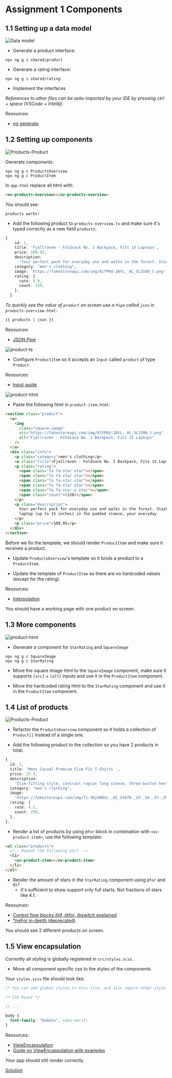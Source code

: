 # Assignment 1 Components

## 1.1 Setting up a data model

![Data model](../assets/data-model.png)

- Generate a product interface:

```
npx ng g i shared/product
```

- Generate a rating interface:

```
npx ng g i shared/rating
```

- Implement the interfaces

_References to other files can be auto-imported by your IDE by pressing ctrl + space (VSCode + Intellij)._

Resources:
- [ng generate](https://angular.dev/cli/generate)

## 1.2 Setting up components

![Products-Product](../assets/products-product.png)

Generate components:

```
npx ng g c ProductsOverview
npx ng g c ProductItem
```

In `app.html` replace all html with:

```html
<ov-products-overview></ov-products-overview>
```

You should see:
```
products works!
```

- Add the following product to `products-overview.ts` and make sure it's typed correctly as a new field `products`.

```typescript
{
    id: 1,
    title: 'Fjallraven - Foldsack No. 1 Backpack, Fits 15 Laptops',
    price: 109.95,
    description:
      'Your perfect pack for everyday use and walks in the forest. Stash your laptop (up to 15 inches) in the padded sleeve, your everyday',
    category: "men's clothing",
    image: 'https://fakestoreapi.com/img/81fPKd-2AYL._AC_SL1500_t.png',
    rating: {
      rate: 3.9,
      count: 120,
    },
  }
```

_To quickly see the value of `product` on screen use a `Pipe` called `json` in `products-overview.html`:_

```html
{{ products | json }}
```

Resources:
- [JSON Pipe](https://angular.io/api/common/JsonPipe)

![product-ts](../assets/product-item-ts.png)

- Configure `ProductItem` so it accepts an `Input` called `product` of type `Product`.

Resources:
- [Input guide](https://angular.dev/guide/components/inputs)

![product-html](../assets/product-plain-html.png)

- Paste the following html in `product-item.html`:

```html
<section class="product">
  <a>
    <img
      class="square-image"
      src="https://fakestoreapi.com/img/81fPKd-2AYL._AC_SL1500_t.png"
      alt="Fjallraven - Foldsack No. 1 Backpack, Fits 15 Laptops"
    />
  </a>
  <div class="info">
    <p class="category">men's clothing</p>
    <a class="title">Fjallraven - Foldsack No. 1 Backpack, Fits 15 Laptops</a>
    <p class="rating">
      <span class="fa fa-star star"></span>
      <span class="fa fa-star star"></span>
      <span class="fa fa-star star"></span>
      <span class="fa fa-star star"></span>
      <span class="fa fa-star-o star"></span>
      <span class="count">(120)</span>
    </p>
    <p class="description">
      Your perfect pack for everyday use and walks in the forest. Stash your
      laptop (up to 15 inches) in the padded sleeve, your everyday
    </p>
    <p class="price">109.95</p>
  </div>
</section>
```

Before we fix the template, we should render `ProductItem` and make sure it receives a product.

- Update `ProductsOverview`'s template so it binds a product to a `ProductItem`.

- Update the template of `ProductItem` so there are no hardcoded values (except for the rating).

Resources:
- [Interpolation](https://angular.dev/guide/templates/binding#render-dynamic-text-with-text-interpolation)

You should have a working page with one product on screen.

## 1.3 More components

![product-html](../assets/product-html-components.png)

- Generate a component for `StarRating` and `SquareImage`
```
npx ng g c SquareImage
npx ng g c StarRating
```

- Move the square image html to the `SquareImage` component, make sure it supports `[src]` + `[alt]` inputs
 and use it in the `ProductItem` component.

- Move the hardcoded rating html to the `StarRating` component and use it in the `ProductItem` component.

## 1.4 List of products

![Products-Product](../assets/products-product.png)

- Refactor the `ProductsOverview` component so it holds a collection of `Product[]` instead of a single one.

- Add the following product to the collection so you have 2 products in total.

```typescript
{
  id: 2,
  title: 'Mens Casual Premium Slim Fit T-Shirts ',
  price: 22.3,
  description:
    'Slim-fitting style, contrast raglan long sleeve, three-button henley placket, light weight & soft fabric for breathable and comfortable wearing. And Solid stitched shirts with round neck made for durability and a great fit for casual fashion wear and diehard baseball fans. The Henley style round neckline includes a three-button placket.',
  category: "men's clothing",
  image:
    'https://fakestoreapi.com/img/71-3HjGNDUL._AC_SY879._SX._UX._SY._UY_t.png',
  rating: {
    rate: 4.1,
    count: 259,
  },
},
```


- Render a list of products by using `@for` block in combination with `<ov-product-item>`, use the following template:

```html
<ul class="products">
  <!-- Repeat the following part -->
  <li>
    <ov-product-item></ov-product-item>
  </li>
</ul>
```

- Render the amount of stars in the `StarRating` component using `@for` and `@if`
  - it's sufficient to show support only full starts. Not fractions of stars like 4.1.

Resources:
- [Control flow blocks @if, @for, @switch explained](https://angular.dev/guide/templates/control-flow)
- [*ngFor in-depth (deprecated)](https://blog.angular-university.io/angular-2-ngfor/)

You should see 2 different products on screen.

## 1.5 View encapsulation
Currently all styling is globally registered in `src/styles.scss`.

- Move all component specific css to the styles of the components.

Your `styles.scss` file should look like:

```scss
/* You can add global styles to this file, and also import other style files */

/* CSS Reset */

// ...

body {
  font-family: "Roboto", sans-serif;
}
```

Resources:
- [ViewEncapsulation](https://angular.dev/guide/components/styling)
- [Guide on ViewEncapsulation with examples](https://angular.io/guide/view-encapsulation)

Your app should still render correctly.

[Solution](https://github.com/OpenValue-D/angular-basic-training/compare/main...assignment-1-solution)